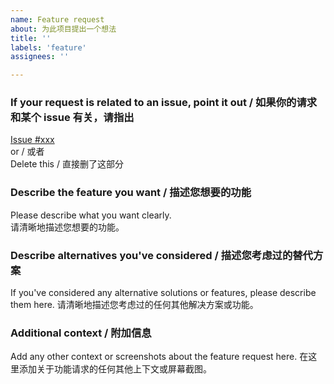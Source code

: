 ```yaml
---
name: Feature request
about: 为此项目提出一个想法
title: ''
labels: 'feature'
assignees: ''

---
```


### **If your request is related to an issue, point it out / 如果你的请求和某个 issue 有关，请指出**  
[Issue #xxx](https://www.example.com)  
or / 或者  
Delete this / 直接删了这部分

### **Describe the feature you want / 描述您想要的功能**  
Please describe what you want clearly.  
请清晰地描述您想要的功能。

### **Describe alternatives you've considered / 描述您考虑过的替代方案**
If you've considered any alternative solutions or features, please describe them here.
请清晰地描述您考虑过的任何其他解决方案或功能。

### **Additional context / 附加信息**
Add any other context or screenshots about the feature request here.
在这里添加关于功能请求的任何其他上下文或屏幕截图。
